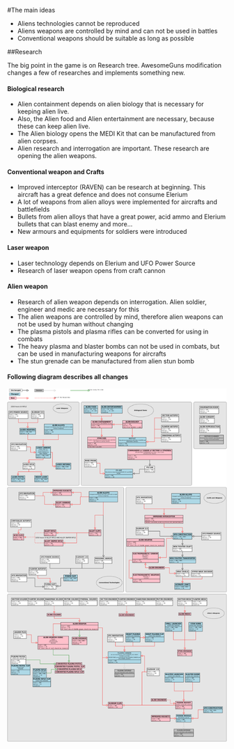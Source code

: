 #The main ideas

- Aliens technologies cannot be reproduced
- Aliens weapons are controlled by mind and can not be used in battles
- Conventional weapons should be suitable as long as possible

##Research

The big point in the game is on Research tree. AwesomeGuns modification changes a few of researches and implements something new.

#### Biological research

- Alien containment depends on alien biology that is necessary for keeping alien live.
- Also, the Alien food and Alien entertainment are necessary, because these can keep alien live.
- The Alien biology opens the MEDI Kit that can be manufactured from alien corpses. 
- Alien research and interrogation are important. These research are opening the alien weapons.

#### Conventional weapon and Crafts

- Improved interceptor (RAVEN) can be research at beginning. This aircraft has a great defence and does not consume Elerium
- A lot of weapons from alien alloys were implemented for aircrafts and battlefields
- Bullets from alien alloys that have a great power, acid ammo and Elerium bullets that can blast enemy and more... 
- New armours and equipments for soldiers were introduced

#### Laser weapon

- Laser technology depends on Elerium and UFO Power Source
- Research of laser weapon opens from craft cannon
 
#### Alien weapon

- Research of alien weapon depends on interrogation. Alien soldier, engineer and medic are necessary for this
- The alien weapons are controlled by mind, therefore alien weapons can not be used by human without changing
- The plasma pistols and plasma rifles can be converted for using in combats
- The heavy plasma and blaster bombs can not be used in combats, but can be used in manufacturing weapons for aircrafts
- The stun grenade can be manufactured from alien stun bomb
 
#### Following diagram describes all changes

![Research tree](WorkFiles/Research.png)
